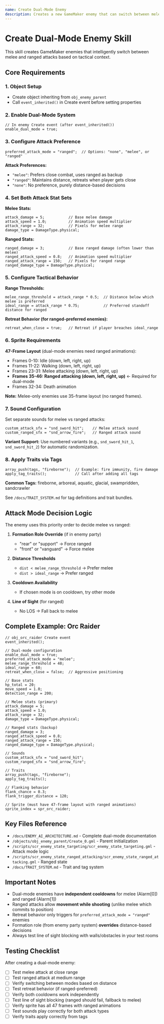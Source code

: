 ```yaml
---
name: Create Dual-Mode Enemy
description: Creates a new GameMaker enemy that can switch between melee and ranged attacks based on distance, formation role, cooldowns, and line of sight. Use when the user asks to create an enemy with both melee and ranged capabilities, context-based attack switching, or tactical combat behavior.
---
```


# Create Dual-Mode Enemy Skill

This skill creates GameMaker enemies that intelligently switch between melee and ranged attacks based on tactical context.

## Core Requirements

### 1. Object Setup
- Create object inheriting from `obj_enemy_parent`
- Call `event_inherited()` in Create event before setting properties

### 2. Enable Dual-Mode System
```gml
// In enemy Create event (after event_inherited())
enable_dual_mode = true;
```

### 3. Configure Attack Preference
```gml
preferred_attack_mode = "ranged";  // Options: "none", "melee", or "ranged"
```

**Attack Preferences:**
- `"melee"`: Prefers close combat, uses ranged as backup
- `"ranged"`: Maintains distance, retreats when player gets close
- `"none"`: No preference, purely distance-based decisions

### 4. Set Both Attack Stat Sets

**Melee Stats:**
```gml
attack_damage = 5;           // Base melee damage
attack_speed = 1.0;          // Animation speed multiplier
attack_range = 32;           // Pixels for melee range
damage_type = DamageType.physical;
```

**Ranged Stats:**
```gml
ranged_damage = 3;           // Base ranged damage (often lower than melee)
ranged_attack_speed = 0.8;   // Animation speed multiplier
ranged_attack_range = 150;   // Pixels for ranged range
ranged_damage_type = DamageType.physical;
```

### 5. Configure Tactical Behavior

**Range Thresholds:**
```gml
melee_range_threshold = attack_range * 0.5;  // Distance below which melee is preferred
ideal_range = attack_range * 0.75;           // Preferred standoff distance for ranged
```

**Retreat Behavior (for ranged-preferred enemies):**
```gml
retreat_when_close = true;   // Retreat if player breaches ideal_range
```

### 6. Sprite Requirements

**47-Frame Layout** (dual-mode enemies need ranged animations):
- Frames 0-10: Idle (down, left, right, up)
- Frames 11-22: Walking (down, left, right, up)
- Frames 23-31: Melee attacking (down, left, right, up)
- **Frames 35-46: Ranged attacking (down, left, right, up)** ← Required for dual-mode
- Frames 32-34: Death animation

**Note:** Melee-only enemies use 35-frame layout (no ranged frames).

### 7. Sound Configuration

Set separate sounds for melee vs ranged attacks:
```gml
custom_attack_sfx = "snd_sword_hit";    // Melee attack sound
custom_ranged_sfx = "snd_arrow_fire";   // Ranged attack sound
```

**Variant Support:** Use numbered variants (e.g., `snd_sword_hit_1`, `snd_sword_hit_2`) for automatic randomization.

### 8. Apply Traits via Tags

```gml
array_push(tags, "fireborne");  // Example: fire immunity, fire damage
apply_tag_traits();             // Call after adding all tags
```

**Common Tags:** fireborne, arboreal, aquatic, glacial, swampridden, sandcrawler

See `/docs/TRAIT_SYSTEM.md` for tag definitions and trait bundles.

## Attack Mode Decision Logic

The enemy uses this priority order to decide melee vs ranged:

1. **Formation Role Override** (if in enemy party)
   - "rear" or "support" → Force ranged
   - "front" or "vanguard" → Force melee

2. **Distance Thresholds**
   - `dist < melee_range_threshold` → Prefer melee
   - `dist > ideal_range` → Prefer ranged

3. **Cooldown Availability**
   - If chosen mode is on cooldown, try other mode

4. **Line of Sight** (for ranged)
   - No LOS → Fall back to melee

## Complete Example: Orc Raider

```gml
// obj_orc_raider Create event
event_inherited();

// Dual-mode configuration
enable_dual_mode = true;
preferred_attack_mode = "melee";
melee_range_threshold = 48;
ideal_range = 60;
retreat_when_close = false;  // Aggressive positioning

// Base stats
hp_total = 20;
move_speed = 1.0;
detection_range = 200;

// Melee stats (primary)
attack_damage = 5;
attack_speed = 1.0;
attack_range = 32;
damage_type = DamageType.physical;

// Ranged stats (backup)
ranged_damage = 3;
ranged_attack_speed = 0.8;
ranged_attack_range = 150;
ranged_damage_type = DamageType.physical;

// Sounds
custom_attack_sfx = "snd_sword_hit";
custom_ranged_sfx = "snd_arrow_fire";

// Traits
array_push(tags, "fireborne");
apply_tag_traits();

// Flanking behavior
flank_chance = 0.3;
flank_trigger_distance = 120;

// Sprite (must have 47-frame layout with ranged animations)
sprite_index = spr_orc_raider;
```

## Key Files Reference

- `/docs/ENEMY_AI_ARCHITECTURE.md` - Complete dual-mode documentation
- `/objects/obj_enemy_parent/Create_0.gml` - Parent initialization
- `/scripts/scr_enemy_state_targeting/scr_enemy_state_targeting.gml` - Attack mode logic
- `/scripts/scr_enemy_state_ranged_attacking/scr_enemy_state_ranged_attacking.gml` - Ranged state
- `/docs/TRAIT_SYSTEM.md` - Trait and tag system

## Important Notes

- Dual-mode enemies have **independent cooldowns** for melee (Alarm[0]) and ranged (Alarm[1])
- Ranged attacks allow **movement while shooting** (unlike melee which commits to position)
- Retreat behavior only triggers for `preferred_attack_mode = "ranged"` enemies
- Formation role (from enemy party system) **overrides** distance-based decisions
- Always test line of sight blocking with walls/obstacles in your test rooms

## Testing Checklist

After creating a dual-mode enemy:
- [ ] Test melee attack at close range
- [ ] Test ranged attack at medium range
- [ ] Verify switching between modes based on distance
- [ ] Test retreat behavior (if ranged-preferred)
- [ ] Verify both cooldowns work independently
- [ ] Test line of sight blocking (ranged should fail, fallback to melee)
- [ ] Verify sprite has all 47 frames with ranged animations
- [ ] Test sounds play correctly for both attack types
- [ ] Verify traits apply correctly from tags
